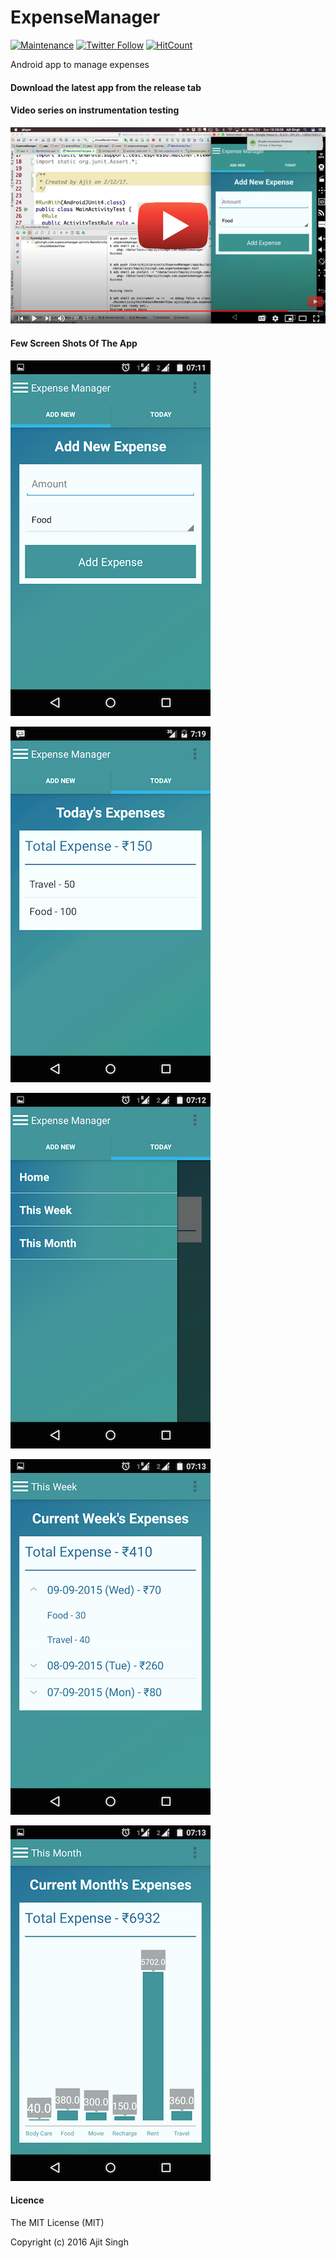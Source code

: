 # ExpenseManager

[![Maintenance](https://img.shields.io/badge/Maintained%3F-no-red.svg)](https://GitHub.com/ajitsing/ExpenseManager/graphs/commit-activity)
[![Twitter Follow](https://img.shields.io/twitter/follow/Ajit5ingh.svg?style=social)](https://twitter.com/Ajit5ingh)
[![HitCount](http://hits.dwyl.io/ajitsing/ExpenseManager.svg)](http://hits.dwyl.io/ajitsing/ExpenseManager)

Android app to manage expenses

#### Download the latest app from the release tab

#### Video series on instrumentation testing
[![](https://github.com/ajitsing/ScreenShots/blob/master/expense_manager/instrumentation_testing_series.png)](https://www.youtube.com/watch?v=gdsxVfq-yNM&list=PLFYf87MeyEq588ibGPTu5lEhnJZG6KsmR&index=1)

#### Few Screen Shots Of The App

![Alt text](https://github.com/ajitsing/ScreenShots/blob/master/expense_manager/em_new_expense.png)

![Alt text](https://github.com/ajitsing/ScreenShots/blob/master/expense_manager/em_today.png)

![Alt text](https://github.com/ajitsing/ScreenShots/blob/master/expense_manager/em_navigation.png)

![Alt text](https://github.com/ajitsing/ScreenShots/blob/master/expense_manager/em_week.png)

![Alt text](https://github.com/ajitsing/ScreenShots/blob/master/expense_manager/em_month_graph.png)


#### Licence

The MIT License (MIT)

Copyright (c) 2016 Ajit Singh
